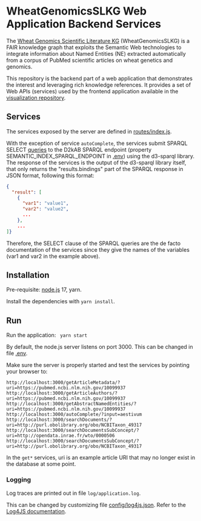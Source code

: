 # WheatGenomicsSLKG Web Application Backend Services

The [Wheat Genomics Scientific Literature KG](https://github.com/Wimmics/WheatGenomicsSLKG) (WheatGenomicsSLKG) is a FAIR knowledge graph that exploits 
the Semantic Web technologies to integrate information about Named Entities (NE) extracted automatically from a corpus of 
PubMed scientific articles on wheat genetics and genomics.

This repository is the backend part of a web application that demonstrates the interest and leveraging rich knowledge references.
It provides a set of Web APIs (services) used by the frontend application available in the [visualization repository](https://github.com/wimmics/d2kab-web-visualization).


## Services

The services exposed by the server are defined in [routes/index.js](routes/index.js).

With the exception of service `autoComplete`, the services submit SPARQL SELECT [queries](queries) to the D2kAB SPARQL endpoint (property SEMANTIC_INDEX_SPARQL_ENDPOINT in [.env](.env))
using the d3-sparql library.
The response of the services is the output of the d3-sparql library itself, that only returns the "results.bindings" part
of the SPARQL response in JSON format, following this format:

```json
{
  "result": [
    {
      "var1": "value1",
      "var2": "value2",
      ...
    }, 
    ...
]}
```

Therefore, the SELECT clause of the SPARQL queries are the de facto documentation of the services 
since they give the names of the variables (var1 and var2 in the example above).


## Installation

Pre-requisite: [node.js](https://nodejs.org/) 17, yarn.

Install the dependencies with `yarn install`.


## Run

Run the application: ` yarn start`

By default, the node.js server listens on port 3000. This can be changed in file [.env](.env).

Make sure the server is properly started and test the services by pointing your browser to:
```
http://localhost:3000/getArticleMetadata/?uri=https://pubmed.ncbi.nlm.nih.gov/10099937
http://localhost:3000/getArticleAuthors/?uri=https://pubmed.ncbi.nlm.nih.gov/10099937
http://localhost:3000/getAbstractNamedEntities/?uri=https://pubmed.ncbi.nlm.nih.gov/10099937
http://localhost:3000/autoComplete/?input=aestivum
http://localhost:3000/searchDocuments/?uri=http://purl.obolibrary.org/obo/NCBITaxon_49317
http://localhost:3000/searchDocumentsSubConcept/?uri=http://opendata.inrae.fr/wto/0000506
http://localhost:3000/searchDocumentsSubConcept/?uri=http://purl.obolibrary.org/obo/NCBITaxon_49317
```
In the `get*` services, uri is an example article URI that may no longer exist in the database at some point.


### Logging

Log traces are printed out in file `log/application.log`.

This can be changed by customizing file [config/log4js.json](config/log4js.json).
Refer to the [Log4JS documentation](https://stritti.github.io/log4js/).



